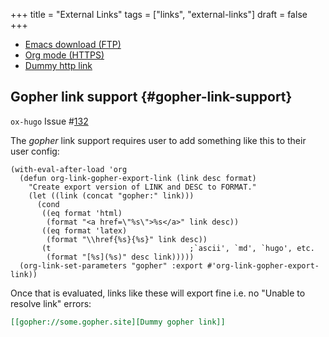 +++
title = "External Links"
tags = ["links", "external-links"]
draft = false
+++

-   [Emacs download (FTP)](ftp://ftp.gnu.org/gnu/emacs/)
-   [Org mode (HTTPS)](https://orgmode.org)
-   [Dummy http link](http://some.insecure.site)


## Gopher link support {#gopher-link-support}

`ox-hugo` Issue #[132](https://github.com/kaushalmodi/ox-hugo/issues/132)

The _gopher_ link support requires user to add something like this to
their user config:

```emacs-lisp
(with-eval-after-load 'org
  (defun org-link-gopher-export-link (link desc format)
    "Create export version of LINK and DESC to FORMAT."
    (let ((link (concat "gopher:" link)))
      (cond
       ((eq format 'html)
        (format "<a href=\"%s\">%s</a>" link desc))
       ((eq format 'latex)
        (format "\\href{%s}{%s}" link desc))
       (t                               ;`ascii', `md', `hugo', etc.
        (format "[%s](%s)" desc link)))))
  (org-link-set-parameters "gopher" :export #'org-link-gopher-export-link))
```

Once that is evaluated, links like these will export fine i.e. no
"Unable to resolve link" errors:

```org
[[gopher://some.gopher.site][Dummy gopher link]]
```
